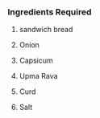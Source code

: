 ### Ingredients Required

1) sandwich bread

2) Onion

3) Capsicum

4) Upma Rava

5) Curd 

6) Salt 





